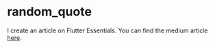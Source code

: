 # random_quote

I create an article on Flutter Essentials. You can find the medium article [here](...).